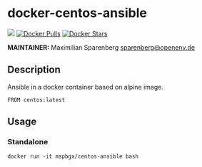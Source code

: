 # docker-centos-ansible

[![](https://images.microbadger.com/badges/version/mspbgx/centos-ansible.svg)](https://microbadger.com/images/mspbgx/centos-ansible "Get your own version badge on microbadger.com")
[![Docker Pulls](https://img.shields.io/docker/pulls/mspbgx/centos-ansible.svg)](hub)
[![Docker Stars](https://img.shields.io/docker/stars/mspbgx/centos-ansible.svg)](hub)

**MAINTAINER:** Maximilian Sparenberg <sparenberg@openenv.de>


## Description
Ansible in a docker container based on alpine image.
```
FROM centos:latest
```

## Usage
### Standalone
```
docker run -it mspbgx/centos-ansible bash
```
